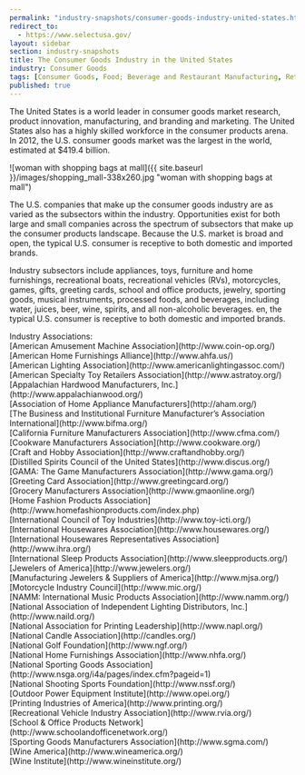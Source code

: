 ```yaml
---
permalink: "industry-snapshots/consumer-goods-industry-united-states.html"
redirect_to:
  - https://www.selectusa.gov/
layout: sidebar
section: industry-snapshots
title: The Consumer Goods Industry in the United States
industry: Consumer Goods
tags: [Consumer Goods, Food; Beverage and Restaurant Manufacturing, Retail Trade]
published: true
---
```


<span>The United States is a world
leader in consumer goods market research, product innovation, manufacturing,
and branding and marketing. The United States also has a highly skilled
workforce in the consumer products arena. In 2012, the U.S. consumer goods
market was the largest in the world, estimated at $419.4 billion.</span>

<span class="imgright">![woman with shopping bags at mall]({{ site.baseurl }}/images/shopping_mall-338x260.jpg "woman with shopping bags at mall")</span>

<span>The U.S. companies that make up
the consumer goods industry are as varied as the subsectors within the
industry. Opportunities exist for both large and small companies across the
spectrum of subsectors that make up the consumer products landscape.&nbsp;Because the U.S. market is broad and open, the
typical U.S. consumer is receptive to both domestic and imported brands.&nbsp;</span>

Industry subsectors include
appliances, toys, furniture and home furnishings, recreational boats,
recreational vehicles (RVs), motorcycles, games, gifts, greeting cards, school
and office products, jewelry, sporting goods, musical instruments, processed
foods, and beverages, including water, juices, beer, wine, spirits, and all
non-alcoholic beverages.&nbsp;<span>en, the typical U.S. consumer is receptive to
both domestic and imported brands.&nbsp;</span>

<span>
</span>
<span class="field field-type-link field-field-industry-assoications">
      <span class="field-label">Industry Associations:&nbsp;</span><br>
    <span class="field-items">
            <span class="field-item odd">
                    [American Amusement Machine Association](http://www.coin-op.org/)        </span><br>
              <span class="field-item even">
                    [American Home Furnishings Alliance](http://www.ahfa.us/)        </span><br>
              <span class="field-item odd">
                    [American Lighting Association](http://www.americanlightingassoc.com/)        </span><br>
              <span class="field-item even">
                    [American Specialty Toy Retailers Association](http://www.astratoy.org/)        </span><br>
              <span class="field-item odd">
                    [Appalachian Hardwood Manufacturers, Inc.](http://www.appalachianwood.org/)        </span><br>
              <span class="field-item even">
                    [Association of Home Appliance Manufacturers](http://aham.org/)        </span><br>
              <span class="field-item odd">
                    [The Business and Institutional Furniture Manufacturer’s Association International](http://www.bifma.org/)        </span><br>
              <span class="field-item even">
                    [California Furniture Manufacturers Association](http://www.cfma.com/)        </span><br>
              <span class="field-item odd">
                    [Cookware Manufacturers Association](http://www.cookware.org/)        </span><br>
              <span class="field-item even">
                    [Craft and Hobby Association](http://www.craftandhobby.org/)        </span><br>
              <span class="field-item odd">
                    [Distilled Spirits Council of the United States](http://www.discus.org/)        </span><br>
              <span class="field-item even">
                    [GAMA: The Game Manufacturers Association](http://www.gama.org/)        </span><br>
              <span class="field-item odd">
                    [Greeting Card Association](http://www.greetingcard.org/)        </span><br>
              <span class="field-item even">
                    [Grocery Manufacturers Association](http://www.gmaonline.org/)        </span><br>
              <span class="field-item odd">
                    [Home Fashion Products Association](http://www.homefashionproducts.com/index.php)        </span><br>
              <span class="field-item even">
                    [International Council of Toy Industries](http://www.toy-icti.org/)        </span><br>
              <span class="field-item odd">
                    [International Housewares Association](http://www.housewares.org/)        </span><br>
              <span class="field-item even">
                    [International Housewares Representatives Association](http://www.ihra.org/)        </span><br>
              <span class="field-item odd">
                    [International Sleep Products Association](http://www.sleepproducts.org/)        </span><br>
              <span class="field-item even">
                    [Jewelers of America](http://www.jewelers.org/)        </span><br>
              <span class="field-item odd">
                    [Manufacturing Jewelers &amp; Suppliers of America](http://www.mjsa.org/)        </span><br>
              <span class="field-item even">
                    [Motorcycle Industry Council](http://www.mic.org/)        </span><br>
              <span class="field-item odd">
                    [NAMM: International Music Products Association](http://www.namm.org/)        </span><br>
              <span class="field-item even">
                    [National Association of Independent Lighting Distributors, Inc.](http://www.naild.org/)        </span><br>
              <span class="field-item odd">
                    [National Association for Printing Leadership](http://www.napl.org/)        </span><br>
              <span class="field-item even">
                    [National Candle Association](http://candles.org/)        </span><br>
              <span class="field-item odd">
                    [National Golf Foundation](http://www.ngf.org/)        </span><br>
              <span class="field-item even">
                    [National Home Furnishings Association](http://www.nhfa.org/)        </span><br>
              <span class="field-item odd">
                    [National Sporting Goods Association](http://www.nsga.org/i4a/pages/index.cfm?pageid=1)        </span><br>
              <span class="field-item even">
                    [National Shooting Sports Foundation](http://www.nssf.org/)        </span><br>
              <span class="field-item odd">
                    [Outdoor Power Equipment Institute](http://www.opei.org/)        </span><br>
              <span class="field-item even">
                    [Printing Industries of America](http://www.printing.org/)        </span><br>
              <span class="field-item odd">
                    [Recreational Vehicle Industry Association](http://www.rvia.org/)        </span><br>
              <span class="field-item even">
                    [School &amp; Office Products Network](http://www.schoolandofficenetwork.org/)        </span><br>
              <span class="field-item odd">
                    [Sporting Goods Manufacturers Association](http://www.sgma.com/)        </span><br>
              <span class="field-item even">
                    [Wine America](http://www.wineamerica.org/)        </span><br>
              <span class="field-item odd">
                    [Wine Institute](http://www.wineinstitute.org/)        </span><br>
        </span>
</span>
